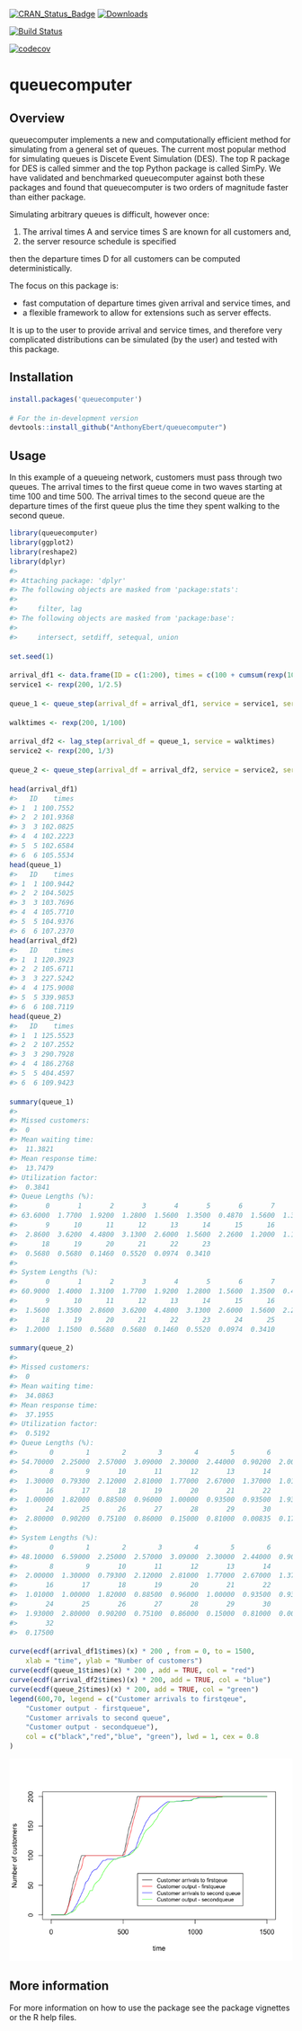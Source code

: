 
[![CRAN\_Status\_Badge](http://www.r-pkg.org/badges/version/queuecomputer)](https://CRAN.R-project.org/package=queuecomputer) [![Downloads](http://cranlogs.r-pkg.org/badges/queuecomputer)](https://CRAN.R-project.org/package=queuecomputer)

<!-- Comment this bit out for CRAN -->
[![Build Status](https://travis-ci.org/AnthonyEbert/queuecomputer.svg?branch=simple_exports2)](https://travis-ci.org/AnthonyEbert/queuecomputer) <!-- Comment this bit out for CRAN -->

[![codecov](https://codecov.io/gh/AnthonyEbert/queuecomputer/branch/master/graph/badge.svg)](https://codecov.io/gh/AnthonyEbert/queuecomputer)

<!-- --- -->
<!-- output: html -->
<!-- bibliography: references.bib -->
<!-- --- -->
<!-- README.md is generated from README.Rmd. Please edit that file -->
queuecomputer
=============

Overview
--------

queuecomputer implements a new and computationally efficient method for simulating from a general set of queues. The current most popular method for simulating queues is Discete Event Simulation (DES). The top R package for DES is called simmer and the top Python package is called SimPy. We have validated and benchmarked queuecomputer against both these packages and found that queuecomputer is two orders of magnitude faster than either package.

Simulating arbitrary queues is difficult, however once:

1.  The arrival times A and service times S are known for all customers and,
2.  the server resource schedule is specified

then the departure times D for all customers can be computed deterministically.

The focus on this package is:

-   fast computation of departure times given arrival and service times, and
-   a flexible framework to allow for extensions such as server effects.

It is up to the user to provide arrival and service times, and therefore very complicated distributions can be simulated (by the user) and tested with this package.

Installation
------------

``` r
install.packages('queuecomputer')

# For the in-development version
devtools::install_github("AnthonyEbert/queuecomputer")
```

Usage
-----

In this example of a queueing network, customers must pass through two queues. The arrival times to the first queue come in two waves starting at time 100 and time 500. The arrival times to the second queue are the departure times of the first queue plus the time they spent walking to the second queue.

``` r
library(queuecomputer)
library(ggplot2)
library(reshape2)
library(dplyr)
#> 
#> Attaching package: 'dplyr'
#> The following objects are masked from 'package:stats':
#> 
#>     filter, lag
#> The following objects are masked from 'package:base':
#> 
#>     intersect, setdiff, setequal, union

set.seed(1)

arrival_df1 <- data.frame(ID = c(1:200), times = c(100 + cumsum(rexp(100)), 500 + cumsum(rexp(100))))
service1 <- rexp(200, 1/2.5)

queue_1 <- queue_step(arrival_df = arrival_df1, service = service1, servers = 2)

walktimes <- rexp(200, 1/100)

arrival_df2 <- lag_step(arrival_df = queue_1, service = walktimes)
service2 <- rexp(200, 1/3)

queue_2 <- queue_step(arrival_df = arrival_df2, service = service2, servers = 1)

head(arrival_df1)
#>   ID    times
#> 1  1 100.7552
#> 2  2 101.9368
#> 3  3 102.0825
#> 4  4 102.2223
#> 5  5 102.6584
#> 6  6 105.5534
head(queue_1)
#>   ID    times
#> 1  1 100.9442
#> 2  2 104.5025
#> 3  3 103.7696
#> 4  4 105.7710
#> 5  5 104.9376
#> 6  6 107.2370
head(arrival_df2)
#>   ID    times
#> 1  1 120.3923
#> 2  2 105.6711
#> 3  3 227.5242
#> 4  4 175.9008
#> 5  5 339.9853
#> 6  6 108.7119
head(queue_2)
#>   ID    times
#> 1  1 125.5523
#> 2  2 107.2552
#> 3  3 290.7928
#> 4  4 186.2768
#> 5  5 404.4597
#> 6  6 109.9423

summary(queue_1)
#> 
#> Missed customers:
#>  0
#> Mean waiting time:
#>  11.3821
#> Mean response time:
#>  13.7479
#> Utilization factor:
#>  0.3841
#> Queue Lengths (%):
#>       0       1       2       3       4       5       6       7       8 
#> 63.6000  1.7700  1.9200  1.2800  1.5600  1.3500  0.4870  1.5600  1.3500 
#>       9      10      11      12      13      14      15      16      17 
#>  2.8600  3.6200  4.4800  3.1300  2.6000  1.5600  2.2600  1.2000  1.1500 
#>      18      19      20      21      22      23 
#>  0.5680  0.5680  0.1460  0.5520  0.0974  0.3410 
#> 
#> System Lengths (%):
#>       0       1       2       3       4       5       6       7       8 
#> 60.9000  1.4000  1.3100  1.7700  1.9200  1.2800  1.5600  1.3500  0.4870 
#>       9      10      11      12      13      14      15      16      17 
#>  1.5600  1.3500  2.8600  3.6200  4.4800  3.1300  2.6000  1.5600  2.2600 
#>      18      19      20      21      22      23      24      25 
#>  1.2000  1.1500  0.5680  0.5680  0.1460  0.5520  0.0974  0.3410

summary(queue_2)
#> 
#> Missed customers:
#>  0
#> Mean waiting time:
#>  34.0863
#> Mean response time:
#>  37.1955
#> Utilization factor:
#>  0.5192
#> Queue Lengths (%):
#>        0        1        2        3        4        5        6        7 
#> 54.70000  2.25000  2.57000  3.09000  2.30000  2.44000  0.90200  2.00000 
#>        8        9       10       11       12       13       14       15 
#>  1.30000  0.79300  2.12000  2.81000  1.77000  2.67000  1.37000  1.01000 
#>       16       17       18       19       20       21       22       23 
#>  1.00000  1.82000  0.88500  0.96000  1.00000  0.93500  0.93500  1.93000 
#>       24       25       26       27       28       29       30       31 
#>  2.80000  0.90200  0.75100  0.86000  0.15000  0.81000  0.00835  0.17500 
#> 
#> System Lengths (%):
#>        0        1        2        3        4        5        6        7 
#> 48.10000  6.59000  2.25000  2.57000  3.09000  2.30000  2.44000  0.90200 
#>        8        9       10       11       12       13       14       15 
#>  2.00000  1.30000  0.79300  2.12000  2.81000  1.77000  2.67000  1.37000 
#>       16       17       18       19       20       21       22       23 
#>  1.01000  1.00000  1.82000  0.88500  0.96000  1.00000  0.93500  0.93500 
#>       24       25       26       27       28       29       30       31 
#>  1.93000  2.80000  0.90200  0.75100  0.86000  0.15000  0.81000  0.00835 
#>       32 
#>  0.17500

curve(ecdf(arrival_df1$times)(x) * 200 , from = 0, to = 1500,
    xlab = "time", ylab = "Number of customers")
curve(ecdf(queue_1$times)(x) * 200 , add = TRUE, col = "red")
curve(ecdf(arrival_df2$times)(x) * 200, add = TRUE, col = "blue")
curve(ecdf(queue_2$times)(x) * 200, add = TRUE, col = "green")
legend(600,70, legend = c("Customer arrivals to firstqeue",
    "Customer output - firstqueue",
    "Customer arrivals to second queue", 
    "Customer output - secondqueue"),
    col = c("black","red","blue", "green"), lwd = 1, cex = 0.8
)
```

![](README-unnamed-chunk-3-1.png)

More information
----------------

For more information on how to use the package see the package vignettes or the R help files.
